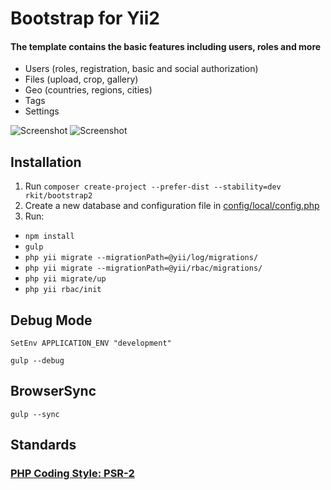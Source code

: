 Bootstrap for Yii2
========

#### The template contains the basic features including users, roles and more

- Users (roles, registration, basic and social authorization)
- Files (upload, crop, gallery)
- Geo (countries, regions, cities)
- Tags
- Settings

![Screenshot](https://cloud.githubusercontent.com/assets/4242765/5601747/68365426-9340-11e4-9bf8-53b348bbdb78.png)
![Screenshot](https://cloud.githubusercontent.com/assets/4242765/5601746/661b674e-9340-11e4-8096-1562a8591bcb.png)

## Installation

1. Run `composer create-project --prefer-dist --stability=dev rkit/bootstrap2`
2. Create a new database and configuration file in [config/local/config.php](https://gist.github.com/rkit/8fa95259aace1bf4120b)
3. Run:

* `npm install`
* `gulp`
* `php yii migrate --migrationPath=@yii/log/migrations/`
* `php yii migrate --migrationPath=@yii/rbac/migrations/`
* `php yii migrate/up`
* `php yii rbac/init`

## Debug Mode

~~~~
SetEnv APPLICATION_ENV "development"
~~~~

~~~~
gulp --debug
~~~~

## BrowserSync
~~~~
gulp --sync
~~~~

## Standards

### [PHP Coding Style: PSR-2](http://www.php-fig.org/psr/psr-2)